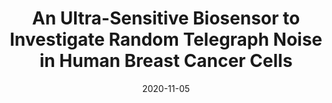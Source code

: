 ---
title: "An Ultra-Sensitive Biosensor to Investigate Random Telegraph Noise in Human Breast Cancer Cells"
collection: publications
permalink: /publication/2020-11-05-An-Ultra-Sensitive-Biosensor/
excerpt: 'This paper introduces a novel strategy for conducting such recordings on highly metastatic MDA-MB-231 cells, via an ultra-low noise biosensor based on a large electrode area which maximises the Helmholtz double-layer capacitance. The extracellular sensitivity of our biosensor allows the detection of pA-level random telegraph signal (RTS) noise superimposed with an omnipresent 1/f noise. The RTS noise is validated and modelled using a Markov chain. The analysis of slow cooperative potentials across the large area electrode suggests the involvement of cohort calcium signalling, and the 1/f noise analysis suggests a strong contribution of resting membrane noise. Overall, this work shows the potential of the new recording platform and statistical analysis for better understanding and predicting the underlying signalling mechanisms of metastatic breast cancer cells. In future, this platform could highlight the effects of compounds, or drugs, on the underlying activity of cancer cell cohorts in a clinical setting.'
date: 2020-11-05
venue: 'IECB 2020'
paperurl: 'https://www.mdpi.com/2504-3900/60/1/27'
citation: '<b>Ribeiro M</b>, Rocha P.R.F, Metcalfe B (2020) &quot;An Ultra-Sensitive Biosensor to Investigate Random Telegraph Noise in Human Breast Cancer Cells.&quot; <i>MDPI IECB 2020</i> 60:27. doi: 10.3390/IECB2020-07223'
---